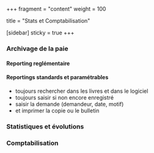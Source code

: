 +++
fragment = "content"
weight = 100

title = "Stats et Comptabilisation"

[sidebar]
  sticky = true
+++

### Archivage de la paie



#### Reporting reglémentaire



#### Reportings standards et paramétrables

* toujours rechercher dans les livres et dans le logiciel
* toujours saisir si non encore enregistré
* saisir la demande (demandeur, date, motif)
* et imprimer la copie ou le bulletin


### Statistiques et évolutions


### Comptabilisation



